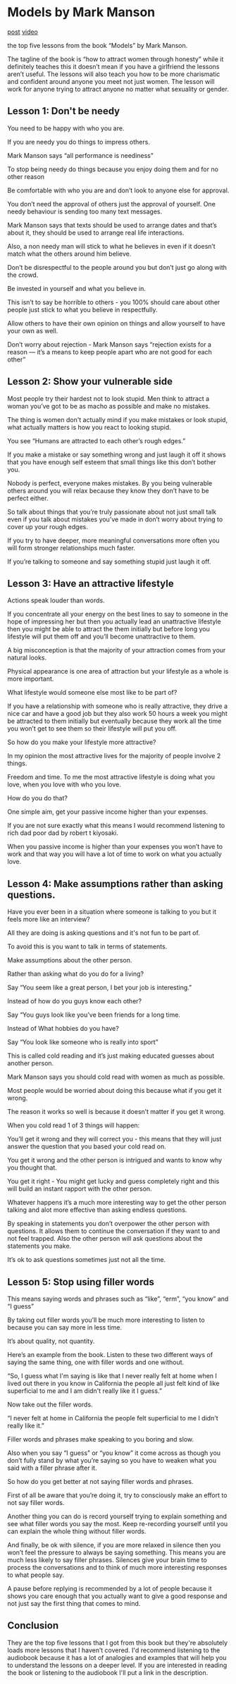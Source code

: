 # Models by Mark Manson

[post](https://www.reddit.com/r/seduction/comments/99srgj/5_psychological_tricks_to_get_her_to_like_you_how/)
[video](https://www.youtube.com/watch?v=Hs0d7Da8ufo&t=255s)

 the top five lessons from the book “Models” by Mark Manson.

The tagline of the book is “how to attract women through honesty” while it definitely teaches this it doesn’t mean if you have a girlfriend the lessons aren’t useful. The lessons will also teach you how to be more charismatic and confident around anyone you meet not just women. The lesson will work for anyone trying to attract anyone no matter what sexuality or gender.


## Lesson 1: Don't be needy

You need to be happy with who you are.

If you are needy you do things to impress others.

Mark Manson says “all performance is neediness”

To stop being needy do things because you enjoy doing them and for no other reason

Be comfortable with who you are and don’t look to anyone else for approval.

You don’t need the approval of others just the approval of yourself. One needy behaviour is sending too many text messages.

Mark Manson says that texts should be used to arrange dates and that’s about it, they should be used to arrange real life interactions.

Also, a non needy man will stick to what he believes in even if it doesn’t match what the others around him believe.

Don’t be disrespectful to the people around you but don’t just go along with the crowd.

Be invested in yourself and what you believe in.

This isn’t to say be horrible to others - you 100% should care about other people just stick to what you believe in respectfully.

Allow others to have their own opinion on things and allow yourself to have your own as well.

Don’t worry about rejection - Mark Manson says “rejection exists for a reason — it’s a means to keep people apart who are not good for each other”


## Lesson 2: Show your vulnerable side

Most people try their hardest not to look stupid. Men think to attract a woman you’ve got to be as macho as possible and make no mistakes.

The thing is women don't actually mind if you make mistakes or look stupid, what actually matters is how you react to looking stupid.

You see “Humans are attracted to each other’s rough edges.”

If you make a mistake or say something wrong and just laugh it off it shows that you have enough self esteem that small things like this don’t bother you.

Nobody is perfect, everyone makes mistakes. By you being vulnerable others around you will relax because they know they don’t have to be perfect either.

So talk about things that you’re truly passionate about not just small talk even if you talk about mistakes you’ve made in don’t worry about trying to cover up your rough edges.

If you try to have deeper, more meaningful conversations more often you will form stronger relationships much faster.

If you’re talking to someone and say something stupid just laugh it off.


## Lesson 3: Have an attractive lifestyle

Actions speak louder than words.

If you concentrate all your energy on the best lines to say to someone in the hope of impressing her but then you actually lead an unattractive lifestyle then you might be able to attract the them initially but before long you lifestyle will put them off and you’ll become unattractive to them.

A big misconception is that the majority of your attraction comes from your natural looks.

Physical appearance is one area of attraction but your lifestyle as a whole is more important.

What lifestyle would someone else most like to be part of?

If you have a relationship with someone who is really attractive, they drive a nice car and have a good job but they also work 50 hours a week you might be attracted to them initially but eventually because they work all the time you won’t get to see them so their lifestyle will put you off.

So how do you make your lifestyle more attractive?

In my opinion the most attractive lives for the majority of people involve 2 things.

Freedom and time. To me the most attractive lifestyle is doing what you love, when you love with who you love.

How do you do that?

One simple aim, get your passive income higher than your expenses.

If you are not sure exactly what this means I would recommend listening to rich dad poor dad by robert t kiyosaki.

When you passive income is higher than your expenses you won’t have to work and that way you will have a lot of time to work on what you actually love.


## Lesson 4: Make assumptions rather than asking questions.

Have you ever been in a situation where someone is talking to you but it feels more like an interview?

All they are doing is asking questions and it's not fun to be part of.

To avoid this is you want to talk in terms of statements.

Make assumptions about the other person.

Rather than asking what do you do for a living?

Say “You seem like a great person, I bet your job is interesting.”

Instead of how do you guys know each other?

Say “You guys look like you’ve been friends for a long time.

Instead of What hobbies do you have?

Say “You look like someone who is really into sport”

This is called cold reading and it’s just making educated guesses about another person.

Mark Manson says you should cold read with women as much as possible.

Most people would be worried about doing this because what if you get it wrong.

The reason it works so well is because it doesn’t matter if you get it wrong.

When you cold read 1 of 3 things will happen:

You’ll get it wrong and they will correct you - this means that they will just answer the question that you based your cold read on.

You get it wrong and the other person is intrigued and wants to know why you thought that.

You get it right - You might get lucky and guess completely right and this will build an instant rapport with the other person.

Whatever happens it’s a much more interesting way to get the other person talking and alot more effective than asking endless questions.

By speaking in statements you don’t overpower the other person with questions. It allows them to continue the conversation if they want to and not feel trapped. Also the other person will ask questions about the statements you make.

It’s ok to ask questions sometimes just not all the time.


## Lesson 5: Stop using filler words

This means saying words and phrases such as “like”, “erm”, “you know” and “I guess”

By taking out filler words you’ll be much more interesting to listen to because you can say more in less time.

It’s about quality, not quantity.

Here’s an example from the book. Listen to these two different ways of saying the same thing, one with filler words and one without.

“So, I guess what I'm saying is like that I never really felt at home when I lived out there in you know in California the people all just felt kind of like superficial to me and I am didn't really like it I guess.”

Now take out the filler words.

“I never felt at home in California the people felt superficial to me I didn't really like it.”

Filler words and phrases make speaking to you boring and slow.

Also when you say “I guess” or “you know” it come across as though you don’t fully stand by what you’re saying so you have to weaken what you said with a filler phrase after it.

So how do you get better at not saying filler words and phrases.

First of all be aware that you’re doing it, try to consciously make an effort to not say filler words.

Another thing you can do is record yourself trying to explain something and see what filler words you say the most. Keep re-recording yourself until you can explain the whole thing without filler words.

And finally, be ok with silence, if you are more relaxed in silence then you won’t feel the pressure to always be saying something. This means you are much less likely to say filler phrases. Silences give your brain time to process the conversations and to think of much more interesting responses to what people say.

A pause before replying is recommended by a lot of people because it shows you care enough that you actually want to give a good response and not just say the first thing that comes to mind.


## Conclusion

They are the top five lessons that I got from this book but they're absolutely loads more lessons that I haven’t covered. I'd recommend listening to the audiobook because it has a lot of analogies and examples that will help you to understand the lessons on a deeper level. If you are interested in reading the book or listening to the audiobook I'll put a link in the description.